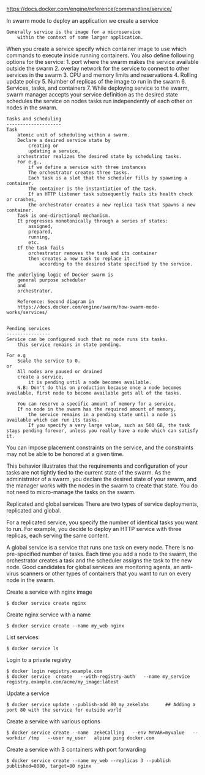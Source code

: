 https://docs.docker.com/engine/reference/commandline/service/

In swarm mode to deploy an application 
	we create a service
	
	Generally service is the image for a microservice 
		within the context of some larger application. 
	
When you create a service
	specify which container image to use 
	which commands to execute inside running containers. 
	You also define following options for the service:
		1. port where the swarm makes the service available outside the swarm
		2. overlay network for the service to connect to other services in the swarm
		3. CPU and memory limits and reservations
		4. Rolling update policy
		5. Number of replicas of the image to run in the swarm
		6. Services, tasks, and containers
		7. While deploying service to the swarm, 
			swarm manager 
				accepts your service definition as the desired state 
				schedules the service on nodes 
				tasks run independently of each other on nodes in the swarm.

	
	
	Tasks and scheduling
	--------------------
	Task 
		atomic unit of scheduling within a swarm. 
		Declare a desired service state by 
			creating or 
			updating a service, 
		orchestrator realizes the desired state by scheduling tasks. 
		For e.g., 
			if we define a service with three instances  
			The orchestrator creates three tasks. 
			Each task is a slot that the scheduler fills by spawning a container. 
			The container is the instantiation of the task. 
			If an HTTP listener task subsequently fails its health check or crashes, 
			the orchestrator creates a new replica task that spawns a new container.
		Task is one-directional mechanism. 
		It progresses monotonically through a series of states: 
			assigned, 
			prepared, 
			running, 
			etc. 
		If the task fails 
			orchestrator removes the task and its container 
			then creates a new task to replace it 
				according to the desired state specified by the service.

	The underlying logic of Docker swarm is 
		general purpose scheduler 
		and 
		orchestrator.
		
		Reference: Second diagram in 
		https://docs.docker.com/engine/swarm/how-swarm-mode-works/services/
		
		
	Pending services
	----------------
	Service can be configured such that no node runs its tasks. 
		this service remains in state pending. 
	
	For e.g
		Scale the service to 0.
	or
		All nodes are paused or drained
		create a service, 
			it is pending until a node becomes available. 
		N.B: Don't do this on production because once a node becomes available, first node to become available gets all of the tasks.

		You can reserve a specific amount of memory for a service. 
		If no node in the swarm has the required amount of memory, 
			the service remains in a pending state until a node is available which can run its tasks. 
			If you specify a very large value, such as 500 GB, the task stays pending forever, unless you really have a node which can satisfy it.

You can impose placement constraints on the service, and the constraints may not be able to be honored at a given time.

This behavior illustrates that the requirements and configuration of your tasks are not tightly tied to the current state of the swarm. As the administrator of a swarm, you declare the desired state of your swarm, and the manager works with the nodes in the swarm to create that state. You do not need to micro-manage the tasks on the swarm.

Replicated and global services
There are two types of service deployments, replicated and global.

For a replicated service, you specify the number of identical tasks you want to run. For example, you decide to deploy an HTTP service with three replicas, each serving the same content.

A global service is a service that runs one task on every node. There is no pre-specified number of tasks. Each time you add a node to the swarm, the orchestrator creates a task and the scheduler assigns the task to the new node. Good candidates for global services are monitoring agents, an anti-virus scanners or other types of containers that you want to run on every node in the swarm.


		


Create a service with nginx image

    $ docker service create nginx

Create nginx service with a name
  
    $ docker service create --name my_web nginx
    
List services:

    $ docker service ls

Login to a private registry 

    $ docker login registry.example.com
    $ docker service  create   --with-registry-auth   --name my_service registry.example.com/acme/my_image:latest

Update a service 

    $ docker service update --publish-add 80 my_zekelabs      ## Adding a port 80 with the service for outside world

Create a service with various options 

    $ docker service create --name  zekeCalling   --env MYVAR=myvalue   --workdir /tmp   --user my_user   alpine ping docker.com

Create a service with 3 containers with port forwarding 

    $ docker service create --name my_web --replicas 3 --publish published=8080, target=80 nginx
